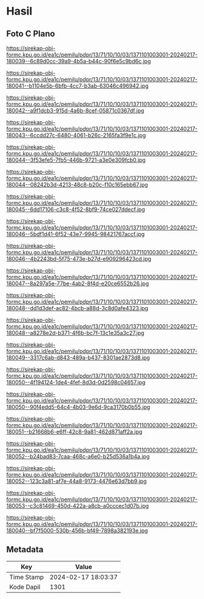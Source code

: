 # Hasil

## Foto C Plano

https://sirekap-obj-formc.kpu.go.id/ea1c/pemilu/pdpr/13/71/10/10/03/1371101003001-20240217-180039--6c89d0cc-39a9-4b5a-b44c-90f6e5c9bd6c.jpg

https://sirekap-obj-formc.kpu.go.id/ea1c/pemilu/pdpr/13/71/10/10/03/1371101003001-20240217-180041--b1104e5b-6bfb-4cc7-b3ab-63046c496942.jpg

https://sirekap-obj-formc.kpu.go.id/ea1c/pemilu/pdpr/13/71/10/10/03/1371101003001-20240217-180042--a9f1dcb3-915d-4a6b-8cef-05871c0367df.jpg

https://sirekap-obj-formc.kpu.go.id/ea1c/pemilu/pdpr/13/71/10/10/03/1371101003001-20240217-180043--6ccdd27c-6480-4061-b26c-2165fa3f9e1c.jpg

https://sirekap-obj-formc.kpu.go.id/ea1c/pemilu/pdpr/13/71/10/10/03/1371101003001-20240217-180044--3f53efe5-7fb5-446b-9721-a3e0e309fcb0.jpg

https://sirekap-obj-formc.kpu.go.id/ea1c/pemilu/pdpr/13/71/10/10/03/1371101003001-20240217-180044--08242b3d-4213-48c8-b20c-f10c165ebb67.jpg

https://sirekap-obj-formc.kpu.go.id/ea1c/pemilu/pdpr/13/71/10/10/03/1371101003001-20240217-180045--6dd17106-c3c8-4f52-8bf9-74ce027ddecf.jpg

https://sirekap-obj-formc.kpu.go.id/ea1c/pemilu/pdpr/13/71/10/10/03/1371101003001-20240217-180046--5bdf1d41-6f52-43e7-9945-98421767accf.jpg

https://sirekap-obj-formc.kpu.go.id/ea1c/pemilu/pdpr/13/71/10/10/03/1371101003001-20240217-180046--4b2243bd-5f75-473e-b27d-e909296423cd.jpg

https://sirekap-obj-formc.kpu.go.id/ea1c/pemilu/pdpr/13/71/10/10/03/1371101003001-20240217-180047--8a297a5e-77be-4ab2-8f4d-e20ce6552b26.jpg

https://sirekap-obj-formc.kpu.go.id/ea1c/pemilu/pdpr/13/71/10/10/03/1371101003001-20240217-180048--dd1d3def-ac82-4bcb-a88d-3c8d0afe4323.jpg

https://sirekap-obj-formc.kpu.go.id/ea1c/pemilu/pdpr/13/71/10/10/03/1371101003001-20240217-180048--a8278e2d-b371-4f6b-bc7f-13c1e35a3c27.jpg

https://sirekap-obj-formc.kpu.go.id/ea1c/pemilu/pdpr/13/71/10/10/03/1371101003001-20240217-180049--3317c6ab-d843-489a-b437-8301ae2873d8.jpg

https://sirekap-obj-formc.kpu.go.id/ea1c/pemilu/pdpr/13/71/10/10/03/1371101003001-20240217-180050--4f194124-1de4-4fef-8d3d-0d2598c04657.jpg

https://sirekap-obj-formc.kpu.go.id/ea1c/pemilu/pdpr/13/71/10/10/03/1371101003001-20240217-180050--90f4edd5-64c4-4b03-9e6d-9ca3170b0b55.jpg

https://sirekap-obj-formc.kpu.go.id/ea1c/pemilu/pdpr/13/71/10/10/03/1371101003001-20240217-180051--b21668b6-e6ff-42c8-9a81-462d871aff2a.jpg

https://sirekap-obj-formc.kpu.go.id/ea1c/pemilu/pdpr/13/71/10/10/03/1371101003001-20240217-180052--b24bad83-7caa-468c-a6e0-b25d536a1b4a.jpg

https://sirekap-obj-formc.kpu.go.id/ea1c/pemilu/pdpr/13/71/10/10/03/1371101003001-20240217-180052--123c3a81-af7e-44a8-9173-4476e63d7bb9.jpg

https://sirekap-obj-formc.kpu.go.id/ea1c/pemilu/pdpr/13/71/10/10/03/1371101003001-20240217-180053--c3c81469-450d-422a-a8cb-a0cccec1d07b.jpg

https://sirekap-obj-formc.kpu.go.id/ea1c/pemilu/pdpr/13/71/10/10/03/1371101003001-20240217-180040--bf7f5000-530b-456b-bf49-7898a382193e.jpg


## Metadata

| Key        | Value               |
| ---------- | ------------------- |
| Time Stamp | 2024-02-17 18:03:37 |
| Kode Dapil | 1301                |




